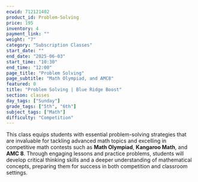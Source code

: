 ```yaml
---
ecwid: 712121402
product_id: Problem-Solving
price: 195
inventory: 4
payment_link: ""
weight: "7"
category: "Subscription Classes"
start_date: ""
end_date: "2025-06-03"
start_time: "10:30"
end_time: "12:00"
page_title: "Problem Solving"
page_subtitle: "Math Olympiad, and AMC8"
featured: 0
title: "Problem Solving | Blue Ridge Boost"
section: classes
day_tags: ["Sunday"]
grade_tags: ["5th", "6th"]
subject_tags: ["Math"]
difficulty: "Competition"
---
```

<p>This class equips students with essential problem-solving strategies that are invaluable for tackling advanced math topics and excelling in competitive math contests such as <strong>Math Olympiad</strong>, <strong>Kangaroo Math</strong>, and <strong>AMC 8</strong>. Through engaging lessons and practice problems, students will develop critical thinking skills and a deeper understanding of mathematical concepts, preparing them for success in both competition and classroom settings.</p>
